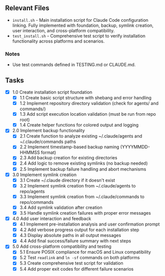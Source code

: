 ## Relevant Files

- `install.sh` - Main installation script for Claude Code configuration linking. Fully implemented with foundation, backup, symlink creation, user interaction, and cross-platform compatibility.
- `test_install.sh` - Comprehensive test script to verify installation functionality across platforms and scenarios.

### Notes

- Use test commands defined in TESTING.md or CLAUDE.md.

## Tasks

- [x] 1.0 Create installation script foundation
  - [x] 1.1 Create basic script structure with shebang and error handling
  - [x] 1.2 Implement repository directory validation (check for agents/ and commands/)
  - [x] 1.3 Add script execution location validation (must be run from repo root)
  - [x] 1.4 Create helper functions for colored output and logging
- [x] 2.0 Implement backup functionality
  - [x] 2.1 Create function to analyze existing ~/.claude/agents and ~/.claude/commands paths
  - [x] 2.2 Implement timestamp-based backup naming (YYYYMMDD-HHMMSS format)
  - [x] 2.3 Add backup creation for existing directories
  - [x] 2.4 Add logic to remove existing symlinks (no backup needed)
  - [x] 2.5 Implement backup failure handling and abort mechanisms
- [x] 3.0 Implement symlink creation
  - [x] 3.1 Create ~/.claude directory if it doesn't exist
  - [x] 3.2 Implement symlink creation from ~/.claude/agents to repo/agents
  - [x] 3.3 Implement symlink creation from ~/.claude/commands to repo/commands
  - [x] 3.4 Add symlink validation after creation
  - [x] 3.5 Handle symlink creation failures with proper error messages
- [x] 4.0 Add user interaction and feedback
  - [x] 4.1 Implement pre-installation analysis and user confirmation prompt
  - [x] 4.2 Add verbose progress output for each installation step
  - [x] 4.3 Display absolute paths in all output messages
  - [x] 4.4 Add final success/failure summary with next steps
- [x] 5.0 Add cross-platform compatibility and testing
  - [x] 5.1 Ensure POSIX compliance for macOS and Linux compatibility
  - [x] 5.2 Test `readlink` and `ln -sf` commands on both platforms
  - [x] 5.3 Create comprehensive test script for validation
  - [x] 5.4 Add proper exit codes for different failure scenarios